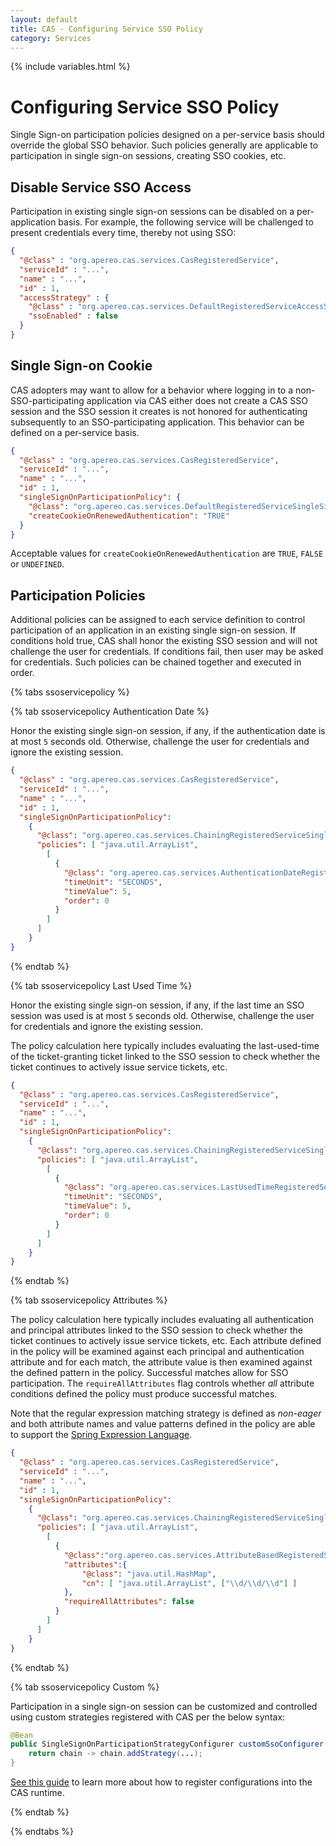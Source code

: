 ```yaml
---
layout: default
title: CAS - Configuring Service SSO Policy
category: Services
---
```


{% include variables.html %}

# Configuring Service SSO Policy

Single Sign-on participation policies designed on a per-service basis should override the global SSO behavior. Such policies generally are applicable
to participation in single sign-on sessions, creating SSO cookies, etc. 

## Disable Service SSO Access

Participation in existing single sign-on sessions can be disabled on a per-application basis. For example,
the following service will be challenged to present credentials every time, thereby not using SSO:

```json
{
  "@class" : "org.apereo.cas.services.CasRegisteredService",
  "serviceId" : "...",
  "name" : "...",
  "id" : 1,
  "accessStrategy" : {
    "@class" : "org.apereo.cas.services.DefaultRegisteredServiceAccessStrategy",
    "ssoEnabled" : false
  }
}
```

## Single Sign-on Cookie

CAS adopters may want to allow for a behavior where logging in to a non-SSO-participating application
via CAS either does not create a CAS SSO session and the SSO session it creates is not honored for authenticating subsequently
to an SSO-participating application. This behavior can be defined on a per-service basis.

```json
{
  "@class" : "org.apereo.cas.services.CasRegisteredService",
  "serviceId" : "...",
  "name" : "...",
  "id" : 1,
  "singleSignOnParticipationPolicy": {
    "@class": "org.apereo.cas.services.DefaultRegisteredServiceSingleSignOnParticipationPolicy",
    "createCookieOnRenewedAuthentication": "TRUE"
  }
}
```         

Acceptable values for `createCookieOnRenewedAuthentication` are `TRUE`, `FALSE` or `UNDEFINED`. 

## Participation Policies

Additional policies can be assigned to each service definition to control participation of an application in an existing single sign-on session.
If conditions hold true, CAS shall honor the existing SSO session and will not challenge the user for credentials. If conditions fail, then
user may be asked for credentials. Such policies can be chained together and executed in order.
        
{% tabs ssoservicepolicy %}

{% tab ssoservicepolicy Authentication Date %}

Honor the existing single sign-on session, if any, if the authentication date is at most `5` seconds old. Otherwise, challenge
the user for credentials and ignore the existing session.

```json
{
  "@class" : "org.apereo.cas.services.CasRegisteredService",
  "serviceId" : "...",
  "name" : "...",
  "id" : 1,
  "singleSignOnParticipationPolicy":
    {
      "@class": "org.apereo.cas.services.ChainingRegisteredServiceSingleSignOnParticipationPolicy",
      "policies": [ "java.util.ArrayList",
        [
          {
            "@class": "org.apereo.cas.services.AuthenticationDateRegisteredServiceSingleSignOnParticipationPolicy",
            "timeUnit": "SECONDS",
            "timeValue": 5,
            "order": 0
          }
        ]
      ]
    }
}
```

{% endtab %}

{% tab ssoservicepolicy Last Used Time %}

Honor the existing single sign-on session, if any, if the last time an SSO session was used is at most `5` seconds old. Otherwise, challenge the
user for credentials and ignore the existing session.

The policy calculation here typically includes evaluating the last-used-time of the ticket-granting ticket linked to the SSO session to check whether
the ticket continues to actively issue service tickets, etc.

```json
{
  "@class" : "org.apereo.cas.services.CasRegisteredService",
  "serviceId" : "...",
  "name" : "...",
  "id" : 1,
  "singleSignOnParticipationPolicy":
    {
      "@class": "org.apereo.cas.services.ChainingRegisteredServiceSingleSignOnParticipationPolicy",
      "policies": [ "java.util.ArrayList",
        [
          {
            "@class": "org.apereo.cas.services.LastUsedTimeRegisteredServiceSingleSignOnParticipationPolicy",
            "timeUnit": "SECONDS",
            "timeValue": 5,
            "order": 0
          }
        ]
      ]
    }
}
```

{% endtab %}

{% tab ssoservicepolicy Attributes %}

The policy calculation here typically includes evaluating all authentication and principal attributes linked to the SSO session to check whether
the ticket continues to actively issue service tickets, etc. Each attribute defined in the policy will be examined against each principal
and authentication attribute and for each match, the attribute value is then examined against the defined pattern in the policy.
Successful matches allow for SSO participation. The `requireAllAttributes` flag controls whether *all* attribute conditions defined the policy
must produce successful matches. 

Note that the regular expression matching strategy is defined as *non-eager* and both attribute names
and value patterns defined in the policy are able to support the [Spring Expression Language](../configuration/Configuration-Spring-Expressions.html).

```json
{
  "@class" : "org.apereo.cas.services.CasRegisteredService",
  "serviceId" : "...",
  "name" : "...",
  "id" : 1,
  "singleSignOnParticipationPolicy":
    {
      "@class": "org.apereo.cas.services.ChainingRegisteredServiceSingleSignOnParticipationPolicy",
      "policies": [ "java.util.ArrayList",
        [
          {
            "@class":"org.apereo.cas.services.AttributeBasedRegisteredServiceSingleSignOnParticipationPolicy",
            "attributes":{
                "@class": "java.util.HashMap",
                "cn": [ "java.util.ArrayList", ["\\d/\\d/\\d"] ]
            },
            "requireAllAttributes": false
          }
        ]
      ]
    }
}
```

{% endtab %}

{% tab ssoservicepolicy Custom %}

Participation in a single sign-on session can be customized and controlled using custom strategies registered with CAS per the below syntax:

```java
@Bean
public SingleSignOnParticipationStrategyConfigurer customSsoConfigurer() {
    return chain -> chain.addStrategy(...);
}
```

[See this guide](../configuration/Configuration-Management-Extensions.html) to learn more about how to register configurations into the CAS runtime.

{% endtab %}

{% endtabs %}
